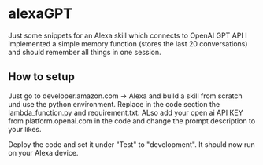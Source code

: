 # alexaGPT

Just some snippets for an Alexa skill which connects to OpenAI GPT API
I implemented a simple memory function (stores the last 20 conversations) and should remember all things in one session.

## How to setup
Just go to developer.amazon.com -> Alexa and build a skill from scratch und use the python environment. 
Replace in the code section the lambda_function.py and requirement.txt.
ALso add your open ai API KEY from platform.openai.com in the code and change the prompt description to your likes.

Deploy the code and set it under "Test" to "development". It should now run on your Alexa device.

